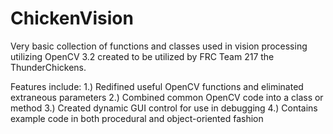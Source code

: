 # ChickenVision
Very basic collection of functions and classes used in vision processing utilizing OpenCV 3.2 created to be utilized by FRC Team 217 the ThunderChickens. 

Features include: 
1.) Redifined useful OpenCV functions and eliminated extraneous parameters
2.) Combined common OpenCV code into a class or method 
3.) Created dynamic GUI control for use in debugging 
4.) Contains example code in both procedural and object-oriented fashion
